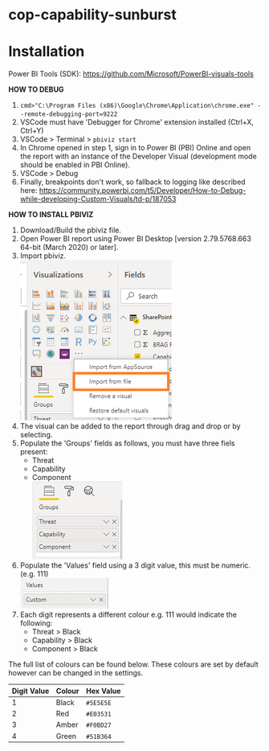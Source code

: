 # cop-capability-sunburst

# Installation

Power BI Tools (SDK):
https://github.com/Microsoft/PowerBI-visuals-tools

**HOW TO DEBUG**
1. `cmd>"C:\Program Files (x86)\Google\Chrome\Application\chrome.exe" --remote-debugging-port=9222`
2. VSCode must have 'Debugger for Chrome' extension installed (Ctrl+X, Ctrl+Y)
3. VSCode > Terminal > `pbiviz start`
4. In Chrome opened in step 1, sign in to Power BI (PBI) Online and open the report with an instance of the Developer Visual (development mode should be enabled in PBI Online).
5. VSCode > Debug
6. Finally, breakpoints don't work, so fallback to logging like described here:
https://community.powerbi.com/t5/Developer/How-to-Debug-while-developing-Custom-Visuals/td-p/187053

**HOW TO INSTALL PBIVIZ**
1. Download/Build the pbiviz file.
2. Open Power BI report using Power BI Desktop [version 2.79.5768.663 64-bit (March 2020) or later].
3. Import pbiviz.  
![Visual Import](images/importvisual.png)
4. The visual can be added to the report through drag and drop or by selecting.
5. Populate the 'Groups' fields as follows, you must have three fiels present:
    - Threat
    - Capability
    - Component  
![Groups Update](images/updategroups.png)
6. Populate the 'Values' field using a 3 digit value, this must be numeric. (e.g. 111)  
![Values Update](images/updatevalues.png)
7. Each digit represents a different colour e.g. 111 would indicate the following:
    - Threat > Black
    - Capability > Black
    - Component > Black  

The full list of colours can be found below. These colours are set by default however can be changed in the settings.

Digit Value | Colour | Hex Value
--- | --- | ---
1 | Black | `#5E5E5E`
2 | Red | `#E03531`
3 | Amber | `#F0BD27`
4 | Green | `#51B364`


